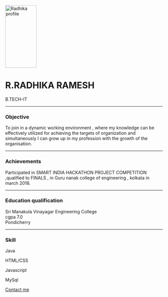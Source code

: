 <html>
<head>
<title>Radhika resume</title>
</head>
<body>
<img src="C:\Users\intel 2july19\Desktop\webassign\rady.jpg" alt="Radhika profile" style="width:100px;height:200px;">
<h1>R.RADHIKA RAMESH</h1>
<P>B.TECH-IT</P>
<hr>
<h3>Objective</h3>
<p>To join in a dynamic working environment ,
     where my knowledge can be effectively utilized for achieving the targets of organization 
     and simultaneously I can grow up in my profession with the growth of the organisation.  </p>
     <hr>
     <h3>Achievements</h3>
     <p>Participated in SMART INDIA HACKATHON PROJECT COMPETITION  ,qualified to FINALS ,
          in Guru nanak college of engineering , kolkata in march 2018.   </p>
          <hr>
		  <h3>Education qualification</h3>
		  <p>Sri Manakula Vinayagar Engineering College<br>
		  cgpa 7.0 <br>
		  Pondicherry</p>
		  <hr>
		  <h3>Skill </h3>
		  <p> Java </p> 
		  <p> HTML/CSS </p> 
		  <p> Javascript </p> 
		  <p> MySql </p> 
			  <a href="contact.html">Contact me</a>
	</body>
	</html>

